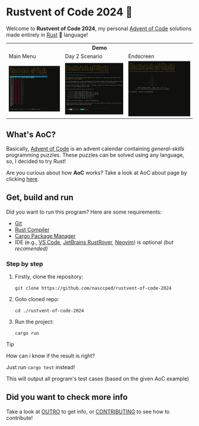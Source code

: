 Rustvent of Code 2024 🎄
========================

Welcome to **Rustvent of Code 2024**, my personal
[Advent of Code][advent-of-code-link] solutions made entirely in
[Rust][rustlang-link] 🦀 language!

<table>
<tr>
   <th colspan="3">Demo</th>
<tr>
<tr>
   <td>Main Menu</td>
   <td>Day 2 Scenario</td>
   <td>Endscreen</td>
</tr>

<tr>
   <td><img src="./images/main-menu.png"></td>
   <td><img src="./images/day2-p2.png"></td>
   <td><img src="./images/end-screen.png"></td>
</tr>
</table>


## What's AoC?

Basically, [Advent of Code][advent-of-code-link] is an advent
calendar containing _general-skills_ programming puzzles. These
puzzles can be solved using any language, so, I decided to try Rust!

Are you curious about how **AoC** works? Take a look at AoC about
page by clicking [here][aoc-about-link].


## Get, build and run

Did you want to run this program? Here are some requirements:
- [Git][git-link]
- [Rust Compiler][rustlang-link]
- [Cargo Package Manager][cargo-link]
- IDE (e.g., [VS Code][vs-code-link],
  [JetBrains RustRover][rustrover-link], [Neovim][neovim-link]) is
  optional _(but recomended)_

### Step by step

1. Firstly, clone the repository:

   ```shell
   git clone https://github.com/nasccped/rustvent-of-code-2024
   ```

2. Goto cloned repo:

   ```shell
   cd ./rustvent-of-code-2024
   ```

3. Run the project:

   ```shell
   cargo run
   ```

> [!TIP]
>
> How can i know if the result is right?
>
> Just run `cargo test` instead!
>
> This will output all program's test cases (based on the given AoC
> example)


## Did you want to check more info

Take a look at [OUTRO][outro-link] to get info, or
[CONTRIBUTING][contributing-link] to see how to contribute!



<!-- links -->
[advent-of-code-link]: https://adventofcode.com/2024
[rustlang-link]: https://www.rust-lang.org/
[cargo-link]: https://doc.rust-lang.org/cargo/
[aoc-about-link]: https://adventofcode.com/2024/about
[git-link]: https://git-scm.com/
[rustrover-link]: https://www.jetbrains.com/rust/
[vs-code-link]: https://code.visualstudio.com/
[neovim-link]: https://neovim.io/
[outro-link]: ./OUTRO.md
[contributing-link]: ./CONTRIBUTING.md
